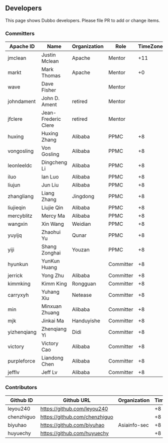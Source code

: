 ## Developers

This page shows Dubbo developers. Please file PR to add or change items.

### Committers

| Apache ID  | Name                | Organization | Role      | TimeZone |
| ---------- | ------------------- | ------------ | --------- | -------- |
| jmclean    | Justin Mclean       | Apache       | Mentor    | +11      |
| markt      | Mark Thomas         | Apache       | Mentor    | +0       |
| wave       | Dave Fisher         |              | Mentor    |          |
| johndament | John D. Ament       | retired      | Mentor    |          |
| jfclere    | Jean-Frederic Clere | retired      | Mentor    |          |
| huxing     | Huxing Zhang        | Alibaba      | PPMC      | +8       |
| vongosling | Von Gosling         | Alibaba      | PPMC      | +8       |
| leonleeldc | Dingcheng Li        | Alibaba      | PPMC      | +8       |
| iluo       | Ian Luo             | Alibaba      | PPMC      | +8       |
| liujun     | Jun Liu             | Alibaba      | PPMC      | +8       |
| zhangliang | Liang Zhang         | Jingdong     | PPMC      | +8       |
| liujieqin  | Liujie Qin          | Alibaba      | PPMC      | +8       |
| mercyblitz | Mercy Ma            | Alibaba      | PPMC      | +8       |
| wangxin    | Xin Wang            | Weidian      | PPMC      | +8       |
| yuyijq     | Zhaohui Yu          | Qunar        | PPMC      | +8       |
| yiji       | Shang Zonghai       | Youzan       | PPMC      | +8       |
| hyunkun    | YunKun Huang        |              | Committer | +8       |
| jerrick    | Yong Zhu            | Alibaba      | Committer | +8       |
| kimmking   | Kimm King           | Rongguan     | Committer | +8       |
| carryxyh   | Yuhang Xiu          | Netease      | Committer | +8       |
| min        | Minxuan Zhuang      | Alibaba      | Committer | +8       |
| mjk        | Jinkai Ma           | Handuyishe   | Committer | +8       |
| yizhenqiang | Zhenqiang Yi       | Didi         | Committer | +8       |
| victory    | Victory Cao         | Alibaba      | Committer | +8       |
| purpleforce | Liandong Chen      | Alibaba      | Committer | +8       |
| jefflv     | 	Jeff Lv            | Alibaba   |    Committer | +8       |

### Contributors

| Github ID  | Github URL                      | Organization | TimeZone |
| ---------- | ------------------------------- | ------------ | -------- |
| leyou240   | <https://github.com/leyou240>   |              | +8       |
| chenzhiguo | <https://github.com/chenzhiguo> |              | +8       |
| biyuhao    | <https://github.com/biyuhao>    | Asiainfo-sec | +8       |
| huyuechy   | <https://github.com/huyuechy>   |              | +8       |

